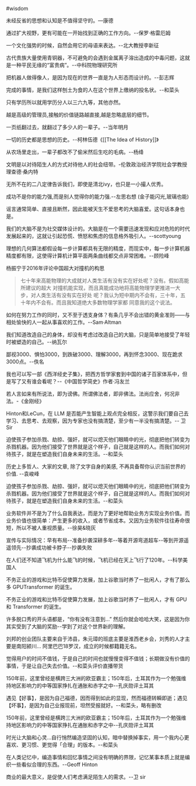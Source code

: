 #wisdom

未经反省的思想和认知是不值得坚守的。—康德

通过扩大视野，更有可能在一开始找到正确的工作方向。--保罗·格雷厄姆

一个文化强势的时候，自然会用它的母语来表达。--北大教授李新征

古代贵族大量使用青铜器，不可避免的会遇到金属离子溶出造成的中毒问题，这就是一种平民无缘的“富贵病”。--中科院物理研究所

把机器人做得像人，是因为现在的世界一直是为人形态而设计的。--彭志辉

完成的事情，是我们这样刨土为食的人在这个世界上缴纳的投名状。--和菜头

只有学历所以就用学历分人以三六九等，其他亦然。

越是高级的管理员,接触的价值链路越直接,越是忽略底层的细节。

一页纸翻过去，就翻过了多少人的一辈子。--当年明月

一切的历史都是思想的历史。--柯林伍德《[[The Idea of History]]》

从农场里走出，一辈子都改不了偷米然后生吃的毛病。--杨绛

文明是以对待陌生人的方式对待他人的社会纽带。-伦敦政治经济学院社会学教授理查德·桑内特

无所不在的二八定律告诉我们，即使是清北ivy，也只是一小撮人优秀。

成功不是你的能力强,而是别人觉得你的能力强.--左思右想 (金子能闪光,玻璃也能)

谣言通常简单、直接且断然，因此能被天生不爱思考的大脑喜爱。这句话本身也是。

我们的大脑不是为社交媒体设计的。大脑是在一个需要迅速发现和应对危险的时代发展起来的，这就让引起恐慌、愤怒和焦虑的信息格外吸引人。--scottyoung

理想的几何算法都假设每一步计算都具有无限的精度，而现实中，每一步计算机器精度都有限，这使得计算机计算平面两条曲线都交点非常困难。--顾险峰

杨振宁于2016年评论中国超大对撞机的构思

> 七十年来高能物理的大成就对人类生活有没有实在好处呢？没有。假如高能所建议的超大
> 对撞机能实现，而且真能成功地将高能物理学更推进一大步，对人类生活有没有实在好处
> 呢？我认为短中期内不会有，三十年，五十年内不会有。而且我知道绝大多数物理学家都
> 同意我的这个说法。

如何在努力工作的同时，又不至于透支身体？有条几乎不会出错的黄金准则——与相处愉快的人一起从事喜欢的工作。--Sam·Altman

我们知道改造自己的身体，却没有考虑过改造自己的大脑，只是简单地接受了年轻时被塑造的自己。--纳瓦尔

鄙视3000、惧怕3000，到跌破3000、理解3000，再到怀念3000、现在跪求3000点。--佚名

我也可以写一部《西洋经史子集》，把西方哲学家套到中国的诸子百家体系中，但是写了又有谁会看呢？--《中国哲学简史》作者·冯友兰

若人言如来有所说法，即为谤佛。所谓佛法者，即非佛法。法尚应舍，何况非法。-《金刚经》

Hinton和LeCun，在 LLM 是否能产生智能上观点完全相反，这警示我们要自己去学习、去思考、去观察，因为专家也没有搞清楚，至少有一半没有搞清楚。-- 卫 Sir

迫使孩子参加杀戮、劫掠、强奸，就可以熄灭他们眼睛中的光，彻底把他们转变为杀戮机器。因为他们接受了世界就是这个样子，自己就是这样的人。而我们如何对待孩子，就是在塑造我们自身未来的生活。--和菜头

历史上多哲人、大家的文章, 除了文字自身的美感, 不再具备帮你认识当前世界的价值. --袁峻峰

迫使孩子参加杀戮、劫掠、强奸，就可以熄灭他们眼睛中的光，彻底把他们转变为杀戮机器。因为他们接受了世界就是这个样子，自己就是这样的人。而我们如何对待孩子，就是在塑造我们自身未来的生活。--和菜头

业务软件并不是为了什么自我表达，而是为了更好地帮助业务方实现业务价值。而业务价值也很简单：产生更多的收入，或者节省成本。又因为业务软件往往寿命很短，所以不被人重视质量。--徐昊&晓灰

宣传与实际情况：早有布局--准备抄袭深耕多年--等着开源弯道超车--等到开源遥遥领先--抄袭成功被卡脖子--抄袭失败

在人们还不知道飞机为什么能飞的时候，飞机已经在天上飞行了120年。--科学美国人


不务正业的游戏和比特币促使算力发展，加上谷歌当时养了一批闲人，才有了那么多 GPUTransformer 的诞生。

不务正业的游戏和比特币促使算力发展，加上谷歌当时养了一批闲人，才有 GPU 和 Transformer 的诞生。

许多脱口秀的开头语都是，“你有没有注意到...” 然后你就会哈哈大笑，这是因为你其实受到了大脑的奖励--学到了对这个世界新的理解。

刘邦的创业团队主要来自于沛县，朱元璋的班底主要是淮西老乡会，刘秀的人才主要是南阳颍川... 阿里巴巴18罗汉，成立的时候都籍籍无名。

觉得用户的时间不值钱，于是自己的时间也就慢慢变得不值钱；长期做没有价值的事情，于是让自己失去价值。--和菜头评价直播带货


150年前，这里曾经是横跨三大洲的欧亚霸主；150年后，土耳其作为一个勉强维持地区影响力的中等国家挣扎在通胀和赤字之中--孔庆勋评土耳其

遇见【好事】，是因为自己福德，因而得到如此的显现，然而福德转瞬即逝；遇见【坏事】，是因为自己业报现前，坦然受报就好。--和菜头，略有删改

150年前，这里曾经是横跨三大洲的欧亚霸主；150年后，土耳其作为一个勉强维持地区影响力的中等国家挣扎在通胀和赤字之中--孔庆勋评土耳其

时光让大脑和心灵...自行悄然编造坚固的认知，暗中替换掉事实，用一个我内心更喜欢、更习惯、更觉得「合理」的版本。--和菜头

在人类记忆中，编造事情和回忆事情之间没有明确的界限，记忆某事本质上就是编织一些看似合理的东西。--Geoff Hinton

商业的最大意义，是促使人们考虑满足陌生人的需求。--卫 sir
